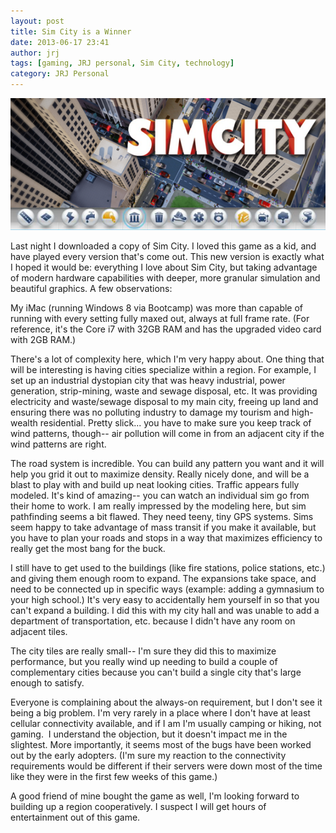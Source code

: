 ```yaml
---
layout: post
title: Sim City is a Winner
date: 2013-06-17 23:41
author: jrj
tags: [gaming, JRJ personal, Sim City, technology]
category: JRJ Personal
---
```

![Sim City](/assets/postheads/simcity5.png "Sim City")

Last night I downloaded a copy of Sim City. I loved this game as a kid, and have played every version that's come out. This new version is exactly what I hoped it would be: everything I love about Sim City, but taking advantage of modern hardware capabilities with deeper, more granular simulation and beautiful graphics. A few observations:

My iMac (running Windows 8 via Bootcamp) was more than capable of running with every setting fully maxed out, always at full frame rate. (For reference, it's the Core i7 with 32GB RAM and has the upgraded video card with 2GB RAM.)

There's a lot of complexity here, which I'm very happy about. One thing that will be interesting is having cities specialize within a region. For example, I set up an industrial dystopian city that was heavy industrial, power generation, strip-mining, waste and sewage disposal, etc. It was providing electricity and waste/sewage disposal to my main city, freeing up land and ensuring there was no polluting industry to damage my tourism and high-wealth residential. Pretty slick... you have to make sure you keep track of wind patterns, though-- air pollution will come in from an adjacent city if the wind patterns are right.

The road system is incredible. You can build any pattern you want and it will help you grid it out to maximize density. Really nicely done, and will be a blast to play with and build up neat looking cities. Traffic appears fully modeled. It's kind of amazing-- you can watch an individual sim go from their home to work. I am really impressed by the modeling here, but sim pathfinding seems a bit flawed. They need teeny, tiny GPS systems. Sims seem happy to take advantage of mass transit if you make it available, but you have to plan your roads and stops in a way that maximizes efficiency to really get the most bang for the buck.

I still have to get used to the buildings (like fire stations, police stations, etc.) and giving them enough room to expand. The expansions take space, and need to be connected up in specific ways (example: adding a gymnasium to your high school.) It's very easy to accidentally hem yourself in so that you can't expand a building. I did this with my city hall and was unable to add a department of transportation, etc. because I didn't have any room on adjacent tiles.

The city tiles are really small-- I'm sure they did this to maximize performance, but you really wind up needing to build a couple of complementary cities because you can't build a single city that's large enough to satisfy.

Everyone is complaining about the always-on requirement, but I don't see it being a big problem. I'm very rarely in a place where I don't have at least cellular connectivity available, and if I am I'm usually camping or hiking, not gaming.  I understand the objection, but it doesn't impact me in the slightest. More importantly, it seems most of the bugs have been worked out by the early adopters. (I'm sure my reaction to the connectivity requirements would be different if their servers were down most of the time like they were in the first few weeks of this game.)

A good friend of mine bought the game as well, I'm looking forward to building up a region cooperatively. I suspect I will get hours of entertainment out of this game.
